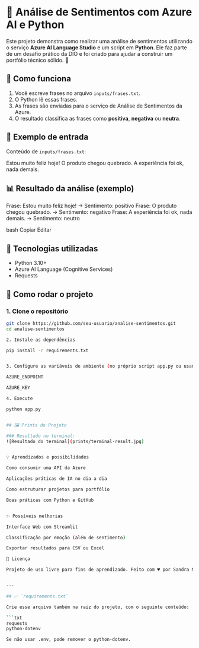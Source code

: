 # 🧠 Análise de Sentimentos com Azure AI e Python

Este projeto demonstra como realizar uma análise de sentimentos utilizando o serviço **Azure AI Language Studio** e um script em **Python**. Ele faz parte de um desafio prático da DIO e foi criado para ajudar a construir um portfólio técnico sólido. 💪

## 🚀 Como funciona

1. Você escreve frases no arquivo `inputs/frases.txt`.
2. O Python lê essas frases.
3. As frases são enviadas para o serviço de Análise de Sentimentos da Azure.
4. O resultado classifica as frases como **positiva**, **negativa** ou **neutra**.

## 🧪 Exemplo de entrada

Conteúdo de `inputs/frases.txt`:

Estou muito feliz hoje! O produto chegou quebrado. A experiência foi ok, nada demais.


## 📊 Resultado da análise (exemplo)

Frase: Estou muito feliz hoje! → Sentimento: positivo Frase: O produto chegou quebrado. → Sentimento: negativo Frase: A experiência foi ok, nada demais. → Sentimento: neutro

bash
Copiar
Editar


## 🧰 Tecnologias utilizadas

- Python 3.10+
- Azure AI Language (Cognitive Services)
- Requests

## 🧭 Como rodar o projeto

### 1. Clone o repositório

```bash
git clone https://github.com/seu-usuario/analise-sentimentos.git
cd analise-sentimentos

2. Instale as dependências

pip install -r requirements.txt


3. Configure as variáveis de ambiente (no próprio script app.py ou usando dotenv)

AZURE_ENDPOINT

AZURE_KEY

4. Execute

python app.py


## 🖼 Prints do Projeto

### Resultado no terminal:
![Resultado do terminal](prints/terminal-result.jpg)


💡 Aprendizados e possibilidades

Como consumir uma API da Azure

Aplicações práticas de IA no dia a dia

Como estruturar projetos para portfólio

Boas práticas com Python e GitHub


✨ Possíveis melhorias

Interface Web com Streamlit

Classificação por emoção (além de sentimento)

Exportar resultados para CSV ou Excel

📎 Licença

Projeto de uso livre para fins de aprendizado. Feito com ♥ por Sandra Mastrogiacomo.


---

## ✅ `requirements.txt`

Crie esse arquivo também na raiz do projeto, com o seguinte conteúdo:

```txt
requests
python-dotenv

Se não usar .env, pode remover o python-dotenv.

